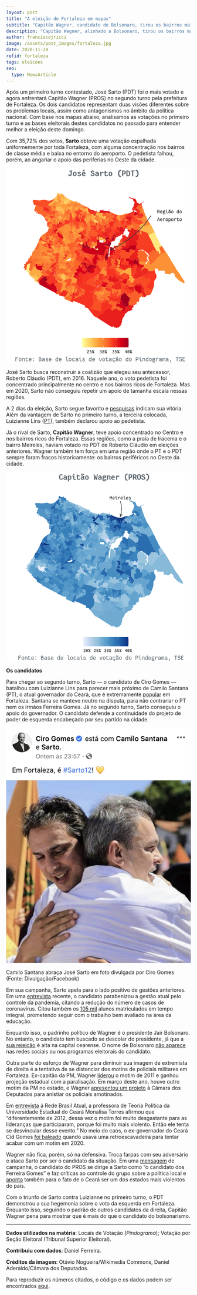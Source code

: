 ```yaml
---
layout: post
title: "A eleição de Fortaleza em mapas"
subtitle: "Capitão Wagner, candidato de Bolsonaro, tirou os bairros mais ricos das mãos do PDT"
description: "Capitão Wagner, alinhado a Bolsonaro, tirou os bairros mais ricos das mãos do PDT"
author: franciscojricci
image: /assets/post_images/fortaleza.jpg
date: 2020-11-28
refid: fortaleza
tags: eleicoes
seo:
  type: NewsArticle
---
```


<p>Após um primeiro turno contestado, José Sarto (PDT) foi o mais votado e agora enfrentará Capitão Wagner (PROS) no segundo turno pela prefeitura de Fortaleza. Os dois candidatos representam duas visões diferentes sobre os problemas locais, assim como antagonismos no âmbito da política nacional. Com base nos mapas abaixo, analisamos as votações no primeiro turno e as bases eleitorais destes candidatos no passado para entender melhor a eleição deste domingo.</p>
<p>Com 35,72% dos votos, <strong>Sarto</strong> obteve uma votação espalhada uniformemente por toda Fortaleza, com alguma concentração nos bairros de classe média e baixa no entorno do aeroporto. O pedetista falhou, porém, ao angariar o apoio das periferias no Oeste da cidade.</p>
<p><img style="max-height: 1000px;" src="/assets/post_images/Fortaleza_files/figure-html/unnamed-chunk-1-1.png" width="672" /></p>
<p>José Sarto busca reconstruir a coalizão que elegeu seu antecessor, Roberto Cláudio (PDT), em 2016. Naquele ano, o voto pedetista foi concentrado principalmente no centro e nos bairros ricos de Fortaleza. Mas em 2020, Sarto não conseguiu repetir um apoio de tamanha escala nessas regiões.</p>
<p>A 2 dias da eleição, Sarto segue favorito e <a href="https://pindograma.shinyapps.io/agregador/">pesquisas</a> indicam sua vitória. Além da vantagem de Sarto no primeiro turno, a terceira colocada, Luizianne Lins (<a href="https://pindograma.com.br/2020/10/27/pt.html">PT</a>), também declarou apoio ao pedetista.</p>
<p>Já o rival de Sarto, <strong>Capitão Wagner</strong>, teve apoio concentrado no Centro e nos bairros ricos de Fortaleza. Essas regiões, como a praia de Iracema e o bairro Meireles, haviam votado no PDT de Roberto Cláudio em eleições anteriores. Wagner também tem força em uma região onde o PT e o PDT sempre foram fracos historicamente: os bairros periféricos no Oeste da cidade.</p>
<p><img style="max-height: 1000px;" src="/assets/post_images/Fortaleza_files/figure-html/unnamed-chunk-2-1.png" width="672" /></p>
<p><strong>Os candidatos</strong></p>
<p>Para chegar ao segundo turno, Sarto — o candidato de Ciro Gomes — batalhou com Luizianne Lins para parecer mais próximo de Camilo Santana (PT), o atual governador do Ceará, que é extremamente <a href="https://www.opovo.com.br/noticias/politica/2020/10/20/vice-de-luizianne-pede-que-pdt-use-imagem-de-ciro-na-campanha-de-sarto.html">popular</a> em Fortaleza. Santana se manteve neutro na disputa, para não contrariar o PT nem os irmãos Ferreira Gomes. Já no segundo turno, Sarto conseguiu o apoio do governador. O candidato defende a continuidade do projeto de poder de esquerda encabeçado por seu partido na cidade.</p>
<div class="figure">
<img src="/assets/post_images/ciro-sarto.jpg" alt="" />
<p class="caption">Camilo Santana abraça José Sarto em foto divulgada por Ciro Gomes (Fonte: Divulgação/Facebook)</p>
</div>
<p>Em sua campanha, Sarto apela para o lado positivo de gestões anteriores. Em uma <a href="https://www.youtube.com/watch?v=0FQ71mRJkNw">entrevista</a> recente, o candidato parabenizou a gestão atual pelo controle da pandemia, citando a redução do número de casos de coronavírus. Citou também os <a href="https://drive.google.com/file/d/1njmfnO12ajeCfZNTAo0UtZXfTKxulh2I/view">105 mil</a> alunos matriculados em tempo integral, prometendo seguir com o trabalho bem avaliado na área da educação.</p>
<p>Enquanto isso, o padrinho político de Wagner é o presidente Jair Bolsonaro. No entanto, o candidato tem buscado se descolar do presidente, já que a <a href="https://www.focus.jor.br/aprovacao-de-bolsonaro-em-fortaleza-e-a-quarta-pior-do-pais-mostram-pesquisas-ibope/">sua rejeição</a> é alta na capital cearense. O nome de Bolsonaro <a href="https://twitter.com/capitao_wagner/status/1313490569973452806">não aparece</a> nas redes sociais ou nos programas eleitorais do candidato.</p>
<p>Outra parte do esforço de Wagner para diminuir sua imagem de extremista de direita é a tentativa de se distanciar dos motins de policiais militares em Fortaleza. Ex-capitão da PM, Wagner <a href="http://g1.globo.com/ceara/noticia/2012/01/lider-da-greve-da-pm-no-ceara-diz-que-quer-se-candidatar-prefeito.html">liderou</a> o motim de 2011 e ganhou projeção estadual com a paralisação. Em março deste ano, houve outro motim da PM no estado, e Wagner <a href="https://mais.opovo.com.br/colunistas/carlosmazza/2020/03/04/capitao-wagner-apresenta-lei-para-anistiar-pms-do-ceara--maia-rejeita-tese.html">apresentou um projeto</a> à Câmara dos Deputados para anistiar os policiais amotinados.</p>
<p>Em <a href="https://www.redebrasilatual.com.br/politica/2020/10/eleicoes-fortaleza-2020-lula-bolsonaro/">entrevista</a> à Rede Brasil Atual, a professora de Teoria Política da Universidade Estadual do Ceará Monalisa Torres afirmou que “diferentemente de 2012, dessa vez o motim foi muito desgastante para as lideranças que participaram, porque foi muito mais violento. Então ele tenta se desvincular desse evento.” No meio do caos, o ex-governador do Ceará Cid Gomes <a href="https://noticias.uol.com.br/politica/ultimas-noticias/2020/02/19/senador-cid-gomes-e-baleado-no-ceara.htm">foi baleado</a> quando usava uma retroescavadeira para tentar acabar com um motim em 2020.</p>
<p>Wagner não fica, porém, só na defensiva. Troca farpas com seu adversário e ataca Sarto por ser o candidato da situação. Em uma <a href="https://twitter.com/capitao_wagner/status/1325261382586163200">mensagem</a> de campanha, o candidato do PROS se dirige a Sarto como “o candidato dos Ferreira Gomes” e faz críticas ao controle do grupo sobre a política local e <a href="https://twitter.com/capitao_wagner/status/1318689555755782152">aponta</a> também para o fato de o Ceará ser um dos estados mais violentos do país.</p>
<p>Com o triunfo de Sarto contra Luizianne no primeiro turno, o PDT demonstrou a sua hegemonia sobre o voto da esquerda em Fortaleza. Enquanto isso, seguindo o padrão de outros candidatos da direita, Capitão Wagner pena para mostrar que é mais do que o candidato do bolsonarismo.</p>
<hr />
<p><strong>Dados utilizados na matéria</strong>: Locais de Votação (<em>Pindograma</em>); Votação por Seção Eleitoral (Tribunal Superior Eleitoral).</p>
<p><strong>Contribuiu com dados</strong>: Daniel Ferreira.</p>
<p><strong>Créditos da imagem</strong>: Otávio Nogueira/Wikimedia Commons, Daniel Aderaldo/Câmara dos Deputados.</p>
<p>Para reproduzir os números citados, o código e os dados podem ser encontrados <a href="https://github.com/pindograma/materias/blob/master/2020-11-28-fortaleza/fortaleza.Rmd">aqui</a>.</p>
